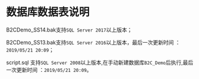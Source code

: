 # 数据库数据表说明


B2CDemo_SS14.bak支持`SQL Server 2017`以上版本；

B2CDemo_SS13.bak支持`SQL Server 2016`以上版本，最后一次更新时间 ：`2019/05/21 20:09`；

script.sql 支持`SQL Server 2008`以上版本,在手动新建数据库`B2C_Demo`后执行,最后一次更新时间 ：`2019/05/21 20:09`。
